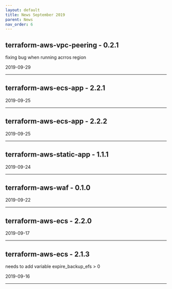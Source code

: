 ```yaml
---
layout: default
title: News September 2019
parent: News
nav_order: 6
---
```




## terraform-aws-vpc-peering - 0.2.1
fixing bug when running acrros region

2019-09-29

---


## terraform-aws-ecs-app - 2.2.1


2019-09-25

---


## terraform-aws-ecs-app - 2.2.2


2019-09-25

---


## terraform-aws-static-app - 1.1.1


2019-09-24

---


## terraform-aws-waf - 0.1.0


2019-09-22

---


## terraform-aws-ecs - 2.2.0


2019-09-17

---


## terraform-aws-ecs - 2.1.3
needs to add variable expire_backup_efs > 0 

2019-09-16

---

